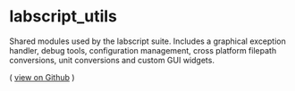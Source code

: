 # labscript_utils

Shared modules used by the labscript suite. Includes a graphical exception handler, debug tools, configuration management, cross platform filepath conversions, unit conversions and custom GUI widgets.

( 
[view on Github](https://github.com/labscript-suite/labscript_utils)
)


